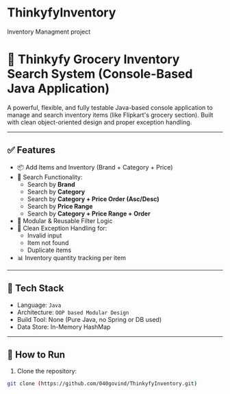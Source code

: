# ThinkyfyInventory
Inventory Managment project 
# 🛒 Thinkyfy Grocery Inventory Search System (Console-Based Java Application)

A powerful, flexible, and fully testable Java-based console application to manage and search inventory items (like Flipkart's grocery section). Built with clean object-oriented design and proper exception handling.

---

## ✅ Features

- 📦 Add Items and Inventory (Brand + Category + Price)
- 🔎 Search Functionality:
  - Search by **Brand**
  - Search by **Category**
  - Search by **Category + Price Order (Asc/Desc)**
  - Search by **Price Range**
  - Search by **Category + Price Range + Order**
- 🧠 Modular & Reusable Filter Logic
- 🚫 Clean Exception Handling for:
  - Invalid input
  - Item not found
  - Duplicate items
- 📊 Inventory quantity tracking per item

---

## 🧱 Tech Stack

- Language: `Java`
- Architecture: `OOP based Modular Design`
- Build Tool: None (Pure Java, no Spring or DB used)
- Data Store: In-Memory HashMap

---

## 🚀 How to Run

1. Clone the repository:

```bash
git clone (https://github.com/040govind/ThinkyfyInventory.git)

